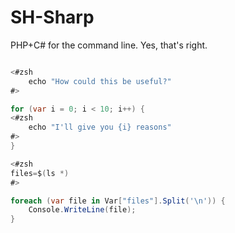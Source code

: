 # SH-Sharp
PHP+C# for the command line. Yes, that's right.

```c#

<#zsh
    echo "How could this be useful?"
#>

for (var i = 0; i < 10; i++) {
<#zsh
    echo "I'll give you {i} reasons"
#>
}

<#zsh
files=$(ls *)
#>

foreach (var file in Var["files"].Split('\n')) {
    Console.WriteLine(file);
}

```